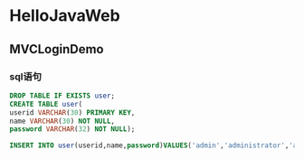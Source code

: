 # HelloJavaWeb

## MVCLoginDemo

### sql语句

```sql
DROP TABLE IF EXISTS user;
CREATE TABLE user(
userid VARCHAR(30) PRIMARY KEY,
name VARCHAR(30) NOT NULL,
password VARCHAR(32) NOT NULL);

INSERT INTO user(userid,name,password)VALUES('admin','administrator','admin');
```